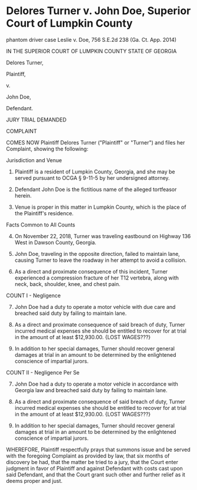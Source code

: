 # Delores Turner v. John Doe, Superior Court of Lumpkin County

phantom driver case Leslie v. Doe, 756 S.E.2d 238 (Ga. Ct. App. 2014) 

IN THE SUPERIOR COURT OF LUMPKIN COUNTY
STATE OF GEORGIA

Delores Turner,

Plaintiff,

v. 

John Doe,

Defendant.

JURY TRIAL DEMANDED

COMPLAINT

COMES NOW Plaintiff Delores Turner ("Plaintiff" or "Turner") and files her Complaint, showing the following:

Jurisdiction and Venue

1. Plaintiff is a resident of Lumpkin County, Georgia, and she may be served pursuant to OCGA § 9-11-5 by her undersigned attorney.

2. Defendant John Doe is the fictitious name of the alleged tortfeasor herein.

3. Venue is proper in this matter in Lumpkin County, which is the place of the Plaintiff's residence.

Facts Common to All Counts

4. On November 22, 2018, Turner was traveling eastbound on Highway 136 West in Dawson County, Georgia.

5. John Doe, traveling in the opposite direction, failed to maintain lane, causing Turner to leave the roadway in her attempt to avoid a collision.

6. As a direct and proximate consequence of this incident, Turner experienced a compression fracture of her T12 vertebra, along with neck, back, shoulder, knee, and chest pain.

COUNT I - Negligence

7. John Doe had a duty to operate a motor vehicle with due care and breached said duty by failing to maintain lane.

8. As a direct and proximate consequence of said breach of duty, Turner incurred medical expenses she should be entitled to recover for at trial in the amount of at least $12,930.00. {LOST WAGES???}

9. In addition to her special damages, Turner should recover general damages at trial in an amount to be determined by the enlightened conscience of impartial jurors.

COUNT II - Negligence Per Se

7. John Doe had a duty to operate a motor vehicle in accordance with Georgia law and breached said duty by failing to maintain lane.

8. As a direct and proximate consequence of said breach of duty, Turner incurred medical expenses she should be entitled to recover for at trial in the amount of at least $12,930.00. {LOST WAGES???}

9. In addition to her special damages, Turner should recover general damages at trial in an amount to be determined by the enlightened conscience of impartial jurors.

WHEREFORE, Plaintiff respectfully prays that summons issue and be served with the foregoing Complaint as provided by law, that six months of discovery be had, that the matter be tried to a jury, that the Court enter judgment in favor of Plaintiff and against Defendant with costs cast upon said Defendant, and that the Court grant such other and further relief as it deems proper and just.
